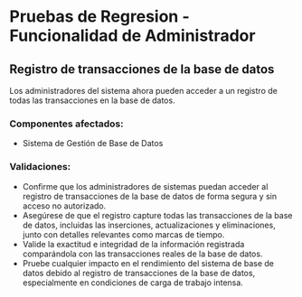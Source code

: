 # Pruebas de Regresion - Funcionalidad de Administrador

## Registro de transacciones de la base de datos

Los administradores del sistema ahora pueden acceder a un registro de todas las transacciones en la base de datos.

### Componentes afectados:

- Sistema de Gestión de Base de Datos

### Validaciones:

- Confirme que los administradores de sistemas puedan acceder al registro de transacciones de la base de datos de forma segura y sin acceso no autorizado.
- Asegúrese de que el registro capture todas las transacciones de la base de datos, incluidas las inserciones, actualizaciones y eliminaciones, junto con detalles relevantes como marcas de tiempo.
- Valide la exactitud e integridad de la información registrada comparándola con las transacciones reales de la base de datos.
- Pruebe cualquier impacto en el rendimiento del sistema de base de datos debido al registro de transacciones de la base de datos, especialmente en condiciones de carga de trabajo intensa.
